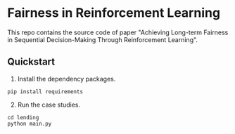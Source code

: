 # Fairness in Reinforcement Learning

This repo contains the source code of paper "Achieving Long-term Fairness in Sequential
Decision-Making Through Reinforcement Learning".



## Quickstart

1. Install the dependency packages.
```
pip install requirements
```

2. Run the case studies.
``` 
cd lending
python main.py
```

